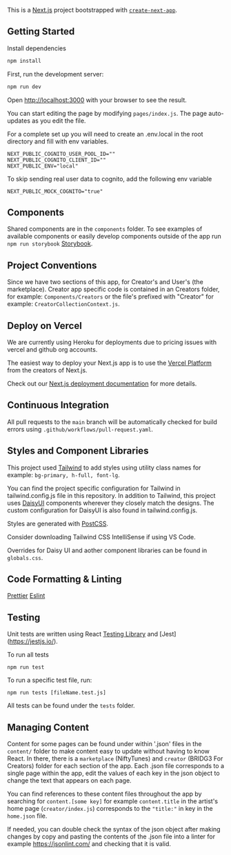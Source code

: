 This is a [Next.js](https://nextjs.org/) project bootstrapped with [`create-next-app`](https://github.com/vercel/next.js/tree/canary/packages/create-next-app).

## Getting Started


Install dependencies

```bash
npm install
```

First, run the development server:

```bash
npm run dev
```

Open [http://localhost:3000](http://localhost:3000) with your browser to see the result.

You can start editing the page by modifying `pages/index.js`. The page auto-updates as you edit the file.

For a complete set up you will need to create an .env.local in the root directory and fill with env variables.

```
NEXT_PUBLIC_COGNITO_USER_POOL_ID=""
NEXT_PUBLIC_COGNITO_CLIENT_ID=""
NEXT_PUBLIC_ENV="local"
```

To skip sending real user data to cognito, add the following env variable

```
NEXT_PUBLIC_MOCK_COGNITO="true"
```

## Components

Shared components are in the `components` folder. To see examples of available components or easily develop components outside of the app run `npm run storybook` [Storybook](https://storybook.js.org/blog/get-started-with-storybook-and-next-js/).

## Project Conventions

Since we have two sections of this app, for Creator's and User's (the marketplace). Creator app specific code is contained in an Creators folder, for example:  `Components/Creators` or the file's prefixed with "Creator" for example: `CreatorCollectionContext.js`.


## Deploy on Vercel

We are currently using Heroku for deployments due to pricing issues with vercel and github org accounts.

The easiest way to deploy your Next.js app is to use the [Vercel Platform](https://vercel.com/new?utm_medium=default-template&filter=next.js&utm_source=create-next-app&utm_campaign=create-next-app-readme) from the creators of Next.js.

Check out our [Next.js deployment documentation](https://nextjs.org/docs/deployment) for more details.

## Continuous Integration

All pull requests to the `main` branch will be automatically checked for build errors using `.github/workflows/pull-request.yaml`.

## Styles and Component Libraries

This project used [Tailwind](https://tailwindcss.com/) to add styles using utility class names for example: `bg-primary, h-full, font-lg`.

You can find the project specific configuration for Tailwind in tailwind.config.js file in this repository. In addition to Tailwind, this project uses [DaisyUI](https://daisyui.com/) components wherever they closely match the designs. The custom configuration for DaisyUI is also found in tailwind.config.js.

Styles are generated with [PostCSS](https://postcss.org/).

Consider downloading Tailwind CSS IntelliSense if using VS Code. 

Overrides for Daisy UI and aother component libraries can be found in `globals.css`.

## Code Formatting & Linting

[Prettier](https://prettier.io/)
[Eslint](https://eslint.org/)

## Testing

Unit tests are written using React [Testing Library](https://testing-library.com/docs/react-testing-library/intro/) and [Jest] (https://jestjs.io/). 

To run all tests

`npm run test`

To run a specific test file, run:

`npm run tests [fileName.test.js]`

All tests can be found under the `tests` folder.

## Managing Content

Content for some pages can be found under within '.json' files  in the `content/` folder to make content easy to update without having to know React. In there, there is a `marketplace` (NiftyTunes) and `creator` (BRIDG3 For Creators) folder for each section of the app. Each .json file corresponds to a single page within the app, edit the values of each key in the json object to change the text that appears on each page.

You can find references to these content files throughout the app by searching for `content.[some key]` for example `content.title` in the artist's home page (`creator/index.js`) corresponds to the `"title:"` in key in the `home.json` file.

If needed, you can double check the syntax of the json object after making changes by copy and pasting the contents of the .json file into a linter for example https://jsonlint.com/ and checking that it is valid.
